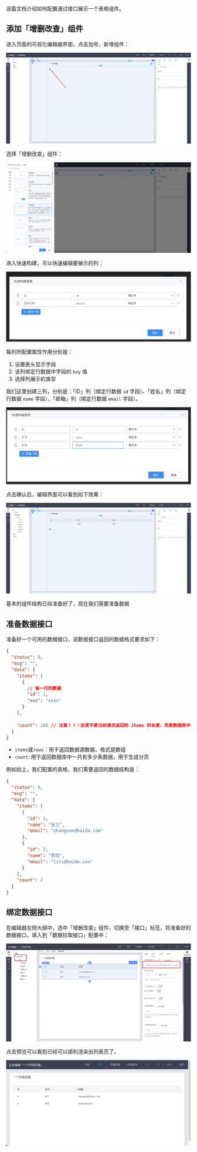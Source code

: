 该篇文档介绍如何配置通过接口展示一个表格组件。

## 添加「增删改查」组件

进入页面的可视化编辑器界面，点击加号，新增组件：

![image.png](../static/img/最佳实践/配置一个列表/image_aa64910.png)

选择「增删改查」组件：

![image.png](../static/img/最佳实践/配置一个列表/image_eee40e3.png)

进入快速构建，可以快速编辑要展示的列：

![image.png](../static/img/最佳实践/配置一个列表/image_d82b3b5.png)

每列所配置属性作用分别是：

1. 设置表头显示字段
2. 该列绑定行数据中字段的 `key` 值
3. 选择列展示的类型

我们这里创建三列，分别是：「ID」列（绑定行数据 `id` 字段）、「姓名」列（绑定行数据 `name` 字段）、「邮箱」列（绑定行数据 `email` 字段）。

![image.png](../static/img/最佳实践/配置一个列表/image_090ca54.png)

点击确认后，编辑界面可以看到如下效果：

![image.png](../static/img/最佳实践/配置一个列表/image_6736279.png)

基本的组件结构已经准备好了，现在我们需要准备数据

## 准备数据接口

准备好一个可用的数据接口，该数据接口返回的数据格式要求如下：

```json
{
  "status": 0,
  "msg": "",
  "data": {
    "items": [
      {
        // 每一行的数据
        "id": 1,
        "xxx": "xxxx"
      }
    ],

    "count": 200 // 注意！！！这里不是当前请求返回的 items 的长度，而是数据库中一共有多少条数据，用于生成分页组件
  }
}
```

- `items`或`rows`：用于返回数据源数据，格式是数组
- `count`: 用于返回数据库中一共有多少条数据，用于生成分页

例如如上，我们配置的表格，我们需要返回的数据结构是：

```json
{
  "status": 0,
  "msg": "",
  "data": {
    "items": [
      {
        "id": 1,
        "name": "张三",
        "email": "zhangsan@baidu.com"
      },
      {
        "id": 2,
        "name": "李四",
        "email": "lisi@baidu.com"
      }
    ],
    "count": 2
  }
}
```

## 绑定数据接口

在编辑器左侧大纲中，选中「增删改查」组件，切换至「接口」标签，将准备好的数据接口，填入到「数据拉取接口」配置中：

![image.png](../static/img/最佳实践/配置一个列表/image_a9de01f.png)

点击预览可以看到已经可以顺利渲染出列表页了。

![image.png](../static/img/最佳实践/配置一个列表/image_b8f7351.png)
